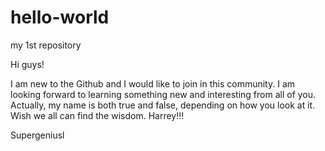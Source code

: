 # hello-world
my 1st repository

Hi guys!

I am new to the Github and I would like to join in this community.
I am looking forward to learning something new and interesting from all of you.
Actually, my name is both true and false, depending on how you look at it.
Wish we all can find the wisdom. Harrey!!!

Supergeniusl
